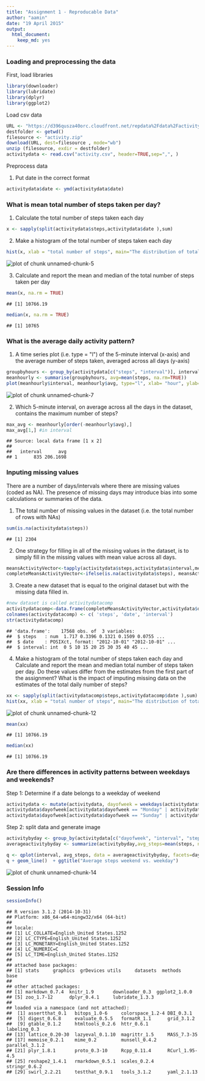 ```yaml
---
title: "Assignment 1 - Reproducable Data"
author: "aamin"
date: "19 April 2015"
output:
  html_document:
    keep_md: yes
---
```



### Loading and preprocessing the data

First, load libraries

```r
library(downloader)
library(lubridate)
library(dplyr)
library(ggplot2)
```


Load csv data

```r
URL <- "https://d396qusza40orc.cloudfront.net/repdata%2Fdata%2Factivity.zip"
destfolder <- getwd()
filesource <- "activity.zip"
download(URL, dest=filesource , mode="wb") 
unzip (filesource, exdir = destfolder)
activitydata <- read.csv("activity.csv", header=TRUE,sep=",", )  
```


Preprocess data

1. Put date in the correct format

```r
activitydata$date <- ymd(activitydata$date)
```


### What is mean total number of steps taken per day?

1. Calculate the total number of steps taken each day

```r
x <- sapply(split(activitydata$steps,activitydata$date ),sum)
```

2.  Make a histogram of the total number of steps taken each day

```r
hist(x, xlab = "total number of steps", main="The distribution of total numbers of steps each day")
```

![plot of chunk unnamed-chunk-5](figure/unnamed-chunk-5-1.png) 

3. Calculate and report the mean and median of the total number of steps taken per day

```r
mean(x, na.rm = TRUE)
```

```
## [1] 10766.19
```

```r
median(x, na.rm = TRUE)
```

```
## [1] 10765
```


### What is the average daily activity pattern?

1. A time series plot (i.e. type = "l") of the 5-minute interval (x-axis) and the average number of steps taken, averaged across all days (y-axis)

```r
groupbyhours <- group_by(activitydata[c("steps", "interval")], interval)
meanhourly <- summarise(groupbyhours, avg=mean(steps, na.rm=TRUE))
plot(meanhourly$interval, meanhourly$avg, type="l", xlab= "hour", ylab= "steps", col="black" , lwd=1)     
```

![plot of chunk unnamed-chunk-7](figure/unnamed-chunk-7-1.png) 

2. Which 5-minute interval, on average across all the days in the dataset, contains the maximum number of steps?


```r
max_avg <- meanhourly[order(-meanhourly$avg),]
max_avg[1,] #in interval
```

```
## Source: local data frame [1 x 2]
## 
##   interval      avg
## 1      835 206.1698
```

### Inputing missing values
There are a number of days/intervals where there are missing values (coded as NA). The presence of missing days may introduce bias into some calculations or summaries of the data.

1. The total number of missing values in the dataset (i.e. the total number of rows with NAs)


```r
sum(is.na(activitydata$steps))
```

```
## [1] 2304
```

2. One strategy for filling in all of the missing values in the dataset, is to simply fill in the missing values with mean value across all days.


```r
meansActivityVector<-tapply(activitydata$steps,activitydata$interval,mean,na.rm=TRUE) 
completeMeansActivityVector<-ifelse(is.na(activitydata$steps), meansActivityVector, activitydata$steps)
```



3. Create a new dataset that is equal to the original dataset but with the missing data filled in.


```r
#new dataset is called activitydatacomp
activitydatacomp<-data.frame(completeMeansActivityVector,activitydata$date,activitydata$interval) 
colnames(activitydatacomp) <- c( 'steps', 'date', 'interval')
str(activitydatacomp)
```

```
## 'data.frame':	17568 obs. of  3 variables:
##  $ steps   : num  1.717 0.3396 0.1321 0.1509 0.0755 ...
##  $ date    : POSIXct, format: "2012-10-01" "2012-10-01" ...
##  $ interval: int  0 5 10 15 20 25 30 35 40 45 ...
```

4. Make a histogram of the total number of steps taken each day and Calculate and report the mean and median total number of steps taken per day. Do these values differ from the estimates from the first part of the assignment? What is the impact of imputing missing data on the estimates of the total daily number of steps?


```r
xx <- sapply(split(activitydatacomp$steps,activitydatacomp$date ),sum)
hist(xx, xlab = "total number of steps", main="The distribution of total numbers of steps each day")
```

![plot of chunk unnamed-chunk-12](figure/unnamed-chunk-12-1.png) 

```r
mean(xx)
```

```
## [1] 10766.19
```

```r
median(xx)
```

```
## [1] 10766.19
```




### Are there differences in activity patterns between weekdays and weekends?


Step 1: Determine if a date belongs to a weekday of weekend

```r
activitydata <- mutate(activitydata, dayofweek = weekdays(activitydata$date))
activitydata$dayofweek[activitydata$dayofweek == "Monday" | activitydata$dayofweek == "Tuesday"  | activitydata$dayofweek == "Wednesday"  | activitydata$dayofweek == "Thursday" | activitydata$dayofweek == "Friday"] <- "weekday"
activitydata$dayofweek[activitydata$dayofweek == "Sunday" | activitydata$dayofweek == "Saturday"] <- "weekend"
```

Step 2: split data and generate image

```r
activitybyday <- group_by(activitydata[c("dayofweek", "interval", "steps")],dayofweek,interval)
averageactivitybyday <- summarize(activitybyday,avg_steps=mean(steps, na.rm=TRUE)) 

q <- qplot(interval, avg_steps, data = averageactivitybyday, facets=dayofweek~., geom=c("point","smooth"), method="lm")
q + geom_line()  + ggtitle("Average steps weekend vs. weekday")
```

![plot of chunk unnamed-chunk-14](figure/unnamed-chunk-14-1.png) 

### Session Info


```r
sessionInfo()
```

```
## R version 3.1.2 (2014-10-31)
## Platform: x86_64-w64-mingw32/x64 (64-bit)
## 
## locale:
## [1] LC_COLLATE=English_United States.1252 
## [2] LC_CTYPE=English_United States.1252   
## [3] LC_MONETARY=English_United States.1252
## [4] LC_NUMERIC=C                          
## [5] LC_TIME=English_United States.1252    
## 
## attached base packages:
## [1] stats     graphics  grDevices utils     datasets  methods   base     
## 
## other attached packages:
## [1] markdown_0.7.4  knitr_1.9       downloader_0.3  ggplot2_1.0.0  
## [5] zoo_1.7-12      dplyr_0.4.1     lubridate_1.3.3
## 
## loaded via a namespace (and not attached):
##  [1] assertthat_0.1   bitops_1.0-6     colorspace_1.2-4 DBI_0.3.1       
##  [5] digest_0.6.8     evaluate_0.5.5   formatR_1.1      grid_3.1.2      
##  [9] gtable_0.1.2     htmltools_0.2.6  httr_0.6.1       labeling_0.3    
## [13] lattice_0.20-30  lazyeval_0.1.10  magrittr_1.5     MASS_7.3-35     
## [17] memoise_0.2.1    mime_0.2         munsell_0.4.2    parallel_3.1.2  
## [21] plyr_1.8.1       proto_0.3-10     Rcpp_0.11.4      RCurl_1.95-4.5  
## [25] reshape2_1.4.1   rmarkdown_0.5.1  scales_0.2.4     stringr_0.6.2   
## [29] swirl_2.2.21     testthat_0.9.1   tools_3.1.2      yaml_2.1.13
```

